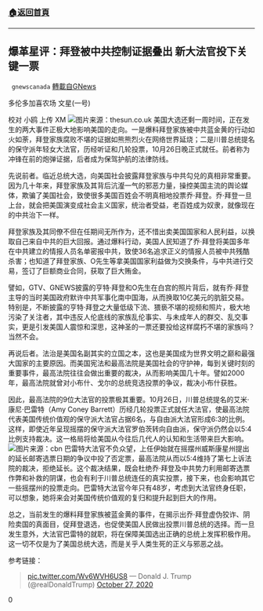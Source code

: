 ###  [:house:返回首頁](https://github.com/ourhimalayas/txt)
---

## 爆革星评：拜登被中共控制证据叠出 新大法官投下关键一票
` gnewscanada` [轉載自GNews](https://gnews.org/zh-hans/467057/)

多伦多加喜农场 文星(一号)

校对 小鸥 上传 XM
![]()![](https://gnews-media-offload.s3.amazonaws.com/wp-content/uploads/2020/10/27162704/thesun.co_.uk_.jpg)图片来源：thesun.co.uk
美国大选还剩一周时间，正在发生的两大事件正极大地影响美国的走向。一是爆料拜登家族被中共蓝金黄的行动如火如荼，拜登家族腐败不堪的证据如熊熊烈火在网络世界延烧；二是川普总统提名的保守派年轻女大法官，历经听证和几轮投票，10月26日晚正式就任。前者称为冲锋在前的炮弹证据，后者成为保驾护航的法律防线。

先说前者。临近总统大选，向美国社会披露拜登家族与中共勾兑的真相非常重要。因为几十年来，拜登家族及其背后沆瀣一气的邪恶力量，操控美国主流的舆论媒体，欺骗了美国社会，致使很多美国百姓会不明真相地投票乔·拜登。乔·拜登一旦上台，就会把美国演变成社会主义国家，统治者受益，老百姓成为奴隶，就像现在的中共治下一样。

拜登家族及其同僚不但在任期间无所作为，还不惜出卖美国国家和人民利益，以换取自己来自中共的巨大回报。通过爆料行动，美国人民知道了乔·拜登将美国多年在中共建立的情报人员名单密报中共，致使36名追求正义的情报人员被中共残酷杀害；也知道了拜登家族、O先生等拿美国国家利益做为交换条件，与中共进行交易，签订了巨额商业合同，获取了巨大贿金。

譬如，GTV、GNEWS披露的亨特·拜登和O先生在白宫的照片背后，就有乔·拜登主导的当时美国政府默许中共军事化南中国海，从而换取10亿美元的肮脏交易。特别是，不断披露的亨特·拜登之大量低级下流、猥亵不堪的视频和照片，极大地污染了关注者，其中违反人伦底线的家族乱伦事实、与未成年人的群交、乱交事实，更是引发美国人震惊和深思，这神圣的一票还要投给这样腐朽不堪的家族吗？当然不会。

再说后者。法治是美国名副其实的立国之本，这也是美国成为世界文明之巅和最强大国家的主要原因。而美国宪法和最高法院是美国社会的守护神，每到关键时刻的重要事件，最高法院往往会做出重要的裁决，从而影响美国几十年。譬如2000年，最高法院就曾对小布什、戈尔的总统竞选投票的争议，裁决小布什获胜。

因此，最高法院的9位大法官的投票极其重要。10月26日，川普总统提名的艾米·康尼·巴雷特（Amy Coney Barrett）历经几轮投票正式就任大法官，使最高法院代表美国传统价值观的保守派大法官占据6名，与自由派大法官形成6:3的比例。这样，即使近年呈现摇摆的保守派大法官罗伯茨转向自由派，保守派仍然会以5:4比例支持裁决。这一格局将给美国从今往后几代人的认知和生活带来巨大影响。
![]()![](https://gnews-media-offload.s3.amazonaws.com/wp-content/uploads/2020/10/27162457/cbn.jpg)图片来源：cbn
巴雷特大法官不负众望，上任伊始就在摇摆州威斯康星州提出的延长邮寄选票日期的争议中投了否定票，最高法院从而以5:4维持了第七上诉法院的裁决，拒绝延长。这个裁决结果，既会杜绝乔·拜登及中共势力利用邮寄选票作弊和补救的阴谋，也会有利于川普总统连任的真实投票，接下来，也会影响其它一些摇摆州的投票走向。巴雷特大法官今年只有48岁，考虑到大法官终身任职，可以想象，她将来会对美国传统价值观的复归和提升起到巨大的作用。

总之，当前发生的爆料拜登家族被蓝金黄的事件，在揭示出乔·拜登虚伪狡诈、阴险卖国的真面目，促拜登退选，也促使美国人民做出投票川普总统的选择。而一旦发生意外，大法官巴雷特的就职，将在保障美国选出正确的总统上发挥积极作用。这一切不仅是为了美国总统大选，而是关乎人类生死的正义与邪恶之战。

参考链接：



> [pic.twitter.com/Wv6WVH6US8](https://t.co/Wv6WVH6US8)
> — Donald J. Trump (@realDonaldTrump) [October 27, 2020](https://twitter.com/realDonaldTrump/status/1320933522601844738?ref_src=twsrc%5Etfw)



0
